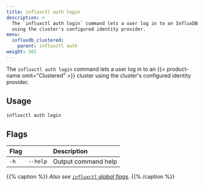 ```yaml
---
title: influxctl auth login
description: >
  The `influxctl auth login` command lets a user log in to an InfluxDB cluster
  using the cluster's configured identity provider.
menu:
  influxdb_clustered:
    parent: influxctl auth
weight: 301
---
```


The `influxctl auth login` command lets a user log in to an {{< product-name omit="Clustered" >}}
cluster using the cluster's configured identity provider. 
## Usage

```sh
influxctl auth login
```

## Flags

| Flag |            | Description                                   |
| :--- | :--------- | :-------------------------------------------- |
| `-h` | `--help`   | Output command help                           |

{{% caption %}}
_Also see [`influxctl` global flags](/influxdb/clustered/reference/cli/influxctl/#global-flags)._
{{% /caption %}}
